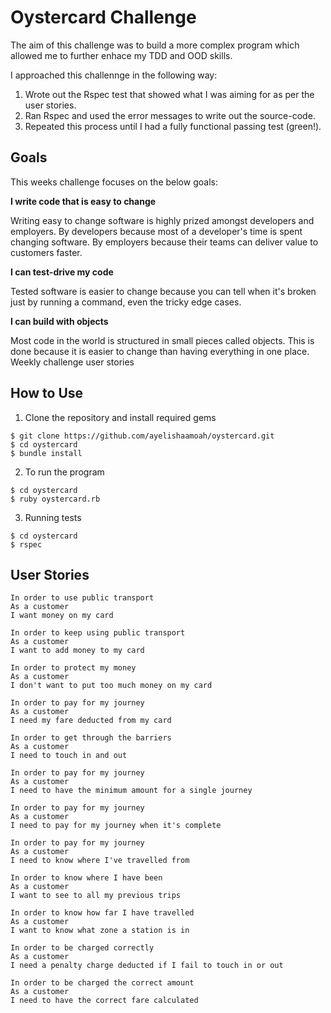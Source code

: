# Oystercard Challenge

The aim of this challenge was to build a more complex program which allowed me to further enhace my TDD and OOD skills.

I approached this challennge in the following way:

1. Wrote out the Rspec test that showed what I was aiming for as per the user stories.
2. Ran Rspec and used the error messages to write out the source-code.
3. Repeated this process until I had a fully functional passing test (green!).

## Goals

This weeks challenge focuses on the below goals:

**I write code that is easy to change**

Writing easy to change software is highly prized amongst developers and employers. By developers because most of a developer's time is spent changing software. By employers because their teams can deliver value to customers faster.

**I can test-drive my code**

Tested software is easier to change because you can tell when it's broken just by running a command, even the tricky edge cases.

**I can build with objects**

Most code in the world is structured in small pieces called objects. This is done because it is easier to change than having everything in one place. Weekly challenge user stories


## How to Use

1. Clone the repository and install required gems
```
$ git clone https://github.com/ayelishaamoah/oystercard.git
$ cd oystercard
$ bundle install
```
2. To run the program
```
$ cd oystercard
$ ruby oystercard.rb
```
3. Running tests
```
$ cd oystercard
$ rspec
```

## User Stories
```
In order to use public transport
As a customer
I want money on my card

In order to keep using public transport
As a customer
I want to add money to my card

In order to protect my money
As a customer
I don't want to put too much money on my card

In order to pay for my journey
As a customer
I need my fare deducted from my card

In order to get through the barriers
As a customer
I need to touch in and out

In order to pay for my journey
As a customer
I need to have the minimum amount for a single journey

In order to pay for my journey
As a customer
I need to pay for my journey when it's complete

In order to pay for my journey
As a customer
I need to know where I've travelled from

In order to know where I have been
As a customer
I want to see to all my previous trips

In order to know how far I have travelled
As a customer
I want to know what zone a station is in

In order to be charged correctly
As a customer
I need a penalty charge deducted if I fail to touch in or out

In order to be charged the correct amount
As a customer
I need to have the correct fare calculated
```

